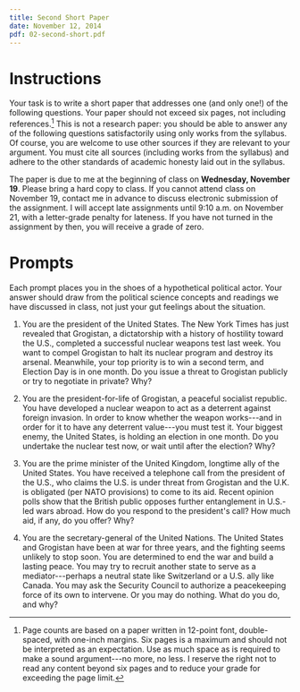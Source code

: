 ```yaml
---
title: Second Short Paper
date: November 12, 2014
pdf: 02-second-short.pdf
---
```


# Instructions

Your task is to write a short paper that addresses one (and only one!) of the
following questions.  Your paper should not exceed six pages, not including
references.[^formatting] This is not a research paper: you should be able to
answer any of the following questions satisfactorily using only works from the
syllabus.  Of course, you are welcome to use other sources if they are
relevant to your argument.  You must cite all sources (including works from
the syllabus) and adhere to the other standards of academic honesty laid out
in the syllabus.

The paper is due to me at the beginning of class on **Wednesday, November
19**.  Please bring a hard copy to class.  If you cannot attend class on
November 19, contact me in advance to discuss electronic submission of the
assignment.  I will accept late assignments until 9:10 a.m. on November 21,
with a letter-grade penalty for lateness.  If you have not turned in the
assignment by then, you will receive a grade of zero.


# Prompts

Each prompt places you in the shoes of a hypothetical political actor.  Your
answer should draw from the political science concepts and readings we have
discussed in class, not just your gut feelings about the situation.

1. You are the president of the United States.  The New York Times has just
   revealed that Grogistan, a dictatorship with a history of hostility toward
   the U.S., completed a successful nuclear weapons test last week.  You want
   to compel Grogistan to halt its nuclear program and destroy its arsenal.
   Meanwhile, your top priority is to win a second term, and Election Day is
   in one month.  Do you issue a threat to Grogistan publicly or try to
   negotiate in private?  Why?

2. You are the president-for-life of Grogistan, a peaceful socialist republic.
   You have developed a nuclear weapon to act as a deterrent against foreign
   invasion.  In order to know whether the weapon works---and in order for it
   to have any deterrent value---you must test it.  Your biggest enemy, the
   United States, is holding an election in one month.  Do you undertake the
   nuclear test now, or wait until after the election?  Why?

3. You are the prime minister of the United Kingdom, longtime ally of the
   United States.  You have received a telephone call from the president of
   the U.S., who claims the U.S. is under threat from Grogistan and the
   U.K. is obligated (per NATO provisions) to come to its aid.  Recent opinion
   polls show that the British public opposes further entanglement in U.S.-led
   wars abroad.  How do you respond to the president's call?  How much aid, if
   any, do you offer?  Why?

4. You are the secretary-general of the United Nations.  The United States and
   Grogistan have been at war for three years, and the fighting seems unlikely
   to stop soon.  You are determined to end the war and build a lasting peace.
   You may try to recruit another state to serve as a mediator---perhaps a
   neutral state like Switzerland or a U.S. ally like Canada.  You may ask the
   Security Council to authorize a peacekeeping force of its own to intervene.
   Or you may do nothing.  What do you do, and why?

[^formatting]: Page counts are based on a paper written in 12-point font,
    double-spaced, with one-inch margins.  Six pages is a maximum and should
    not be interpreted as an expectation.  Use as much space as is required to
    make a sound argument---no more, no less.  I reserve the right not to read
    any content beyond six pages and to reduce your grade for exceeding the
    page limit.
